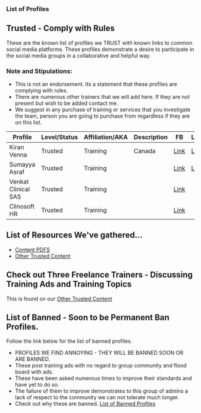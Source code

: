 ### List of Profiles

## Trusted - Comply with Rules
These are the known list of profiles we TRUST with known links to common social media platforms.
These profiles demonstrate a desire to participate in the social media groups in a collaborative and helpful way.

### Note and Stipulations:
- This is not an endorsement. Its a statement that these profiles are complying with rules.
- There are numerous other trainers that we will add here. If they are not present but wish to be added contact me.
- We suggest in any purchase of training or services that you investigate the team, person you are going to purchase from regardless if they are on this list.


|Profile             | Level/Status |Affiliation/AKA  | Description   |FB                                             |LinkedIn                                                   | SASENSEI |
|--------------------|--------------|-----------------|---------------|-----------------------------------------------|-----------------------------------------------------------|----------|
|Kiran Venna         | Trusted      |Training         | Canada        |[Link](https://www.facebook.com/kiran.venna.3/)|[Link](https://www.linkedin.com/in/kiran-venna-703818149/) |          |
|Sumayya Asraf       | Trusted      |Training         |               |[Link](https://www.facebook.com/sumayya.asraf/)|[Link](https://www.linkedin.com/in/sumayya-asraf-03694850/)|          |
|Venkat Clinical SAS | Trusted      |Training         |               |[Link](https://www.facebook.com/sasvenkat11/  )|                                                           |          |
|Clinosoft HR        | Trusted      |Training         |               |[Link](https://www.facebook.com/clinosoft.hr/ )|                                                           |          |


## List of Resources We've gathered...
- [Content PDFS](https://github.com/zeketorres/sm_ad_rules/tree/main/found_content)                   
- [Other Trusted Content](https://github.com/zeketorres/sm_ad_rules/blob/main/Trusted_Content.md)

## Check out Three Freelance Trainers - Discussing Training Ads and Training Topics
This is found on our [Other Trusted Content](https://github.com/zeketorres/sm_ad_rules/blob/main/Trusted_Content.md)

## List of Banned - Soon to be Permanent Ban Profiles.
Follow the link below for the list of banned profiles.
- PROFILES WE FIND ANNOYING - THEY WILL BE BANNED SOON OR ARE BANNED.
- These post training ads with no regard to group community and flood board with ads.
- These have been asked numerous times to improve their standards and have yet to do so.
- The failure of them to improve demonstrates to this group of admins a lack of respect to the community we can not tolerate much longer.
- Check out why these are banned.
[List of Banned Profiles](https://github.com/zeketorres/sm_ad_rules/blob/main/Banned_Profiles.md)     


